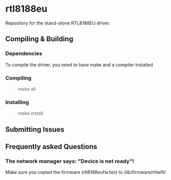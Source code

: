 rtl8188eu
=========

Repository for the stand-alone RTL8188EU driver.

Compiling & Building
---------
### Dependencies
To compile the driver, you need to have make and a compiler installed
### Compiling

> make all

### Installing

> make install

Submitting Issues
---------

Frequently asked Questions
---------

### The network manager says: "Device is not ready"!
Make sure you copied the firmware (rtl8188eufw.bin) to /lib/firmware/rtlwifi/


